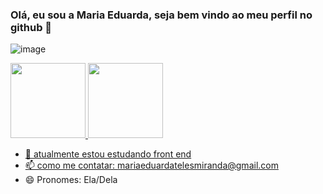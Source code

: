 ### Olá, eu sou a Maria Eduarda, seja bem vindo ao meu perfil no github 👋
![image](https://github.com/maduz1nha/maduz1nha/assets/165913465/5dcc167d-ed95-409c-9de0-854b1c93446e)


<div>
  <a href="https://beacons.ai/maduz1nha">
  <img height="120em" src=https://github-readme-stats.vercel.app/api?username=maduz1nha&show_icons=true&theme=dark&include_alla_commits=true&count_private=true/>
  <img height="120em" src=https://github-readme-stats.vercel.app/api/top-langs/?username=maduz1nha&layout=compact&langs_count=16&theme=dark/>
<div> 


- 🌱 atualmente estou estudando front end 
- 📫 como me contatar: mariaeduardatelesmiranda@gmail.com
- 😄 Pronomes: Ela/Dela



  

